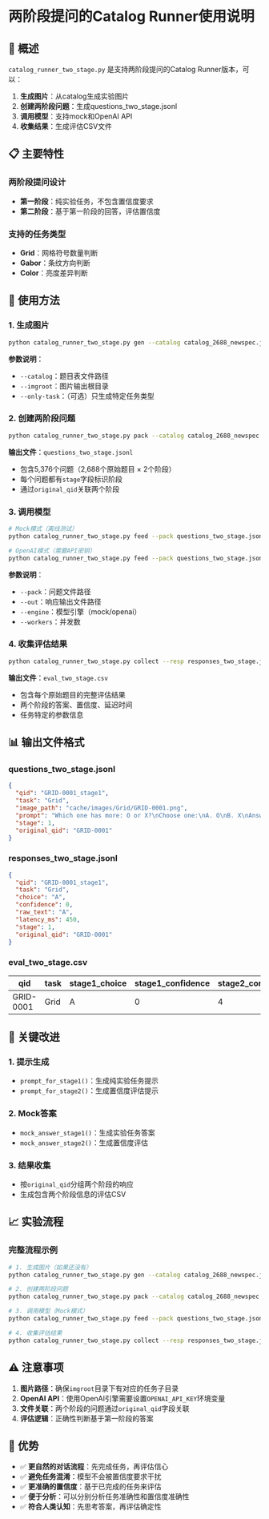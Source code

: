 # 两阶段提问的Catalog Runner使用说明

## 🎯 概述

`catalog_runner_two_stage.py` 是支持两阶段提问的Catalog Runner版本，可以：

1. **生成图片**：从catalog生成实验图片
2. **创建两阶段问题**：生成questions_two_stage.jsonl
3. **调用模型**：支持mock和OpenAI API
4. **收集结果**：生成评估CSV文件

## 📋 主要特性

### **两阶段提问设计**
- **第一阶段**：纯实验任务，不包含置信度要求
- **第二阶段**：基于第一阶段的回答，评估置信度

### **支持的任务类型**
- **Grid**：网格符号数量判断
- **Gabor**：条纹方向判断  
- **Color**：亮度差异判断

## 🚀 使用方法

### **1. 生成图片**
```bash
python catalog_runner_two_stage.py gen --catalog catalog_2688_newspec.json --imgroot cache/images
```

**参数说明**：
- `--catalog`：题目表文件路径
- `--imgroot`：图片输出根目录
- `--only-task`：（可选）只生成特定任务类型

### **2. 创建两阶段问题**
```bash
python catalog_runner_two_stage.py pack --catalog catalog_2688_newspec.json --imgroot cache/images --out questions_two_stage.jsonl
```

**输出文件**：`questions_two_stage.jsonl`
- 包含5,376个问题（2,688个原始题目 × 2个阶段）
- 每个问题都有`stage`字段标识阶段
- 通过`original_qid`关联两个阶段

### **3. 调用模型**
```bash
# Mock模式（离线测试）
python catalog_runner_two_stage.py feed --pack questions_two_stage.jsonl --out responses_two_stage.jsonl --engine mock --workers 8

# OpenAI模式（需要API密钥）
python catalog_runner_two_stage.py feed --pack questions_two_stage.jsonl --out responses_two_stage.jsonl --engine openai --workers 4
```

**参数说明**：
- `--pack`：问题文件路径
- `--out`：响应输出文件路径
- `--engine`：模型引擎（mock/openai）
- `--workers`：并发数

### **4. 收集评估结果**
```bash
python catalog_runner_two_stage.py collect --resp responses_two_stage.jsonl --catalog catalog_2688_newspec.json --out eval_two_stage.csv
```

**输出文件**：`eval_two_stage.csv`
- 包含每个原始题目的完整评估结果
- 两个阶段的答案、置信度、延迟时间
- 任务特定的参数信息

## 📊 输出文件格式

### **questions_two_stage.jsonl**
```json
{
  "qid": "GRID-0001_stage1",
  "task": "Grid",
  "image_path": "cache/images/Grid/GRID-0001.png",
  "prompt": "Which one has more: O or X?\nChoose one:\nA. O\nB. X\nAnswer with A or B.",
  "stage": 1,
  "original_qid": "GRID-0001"
}
```

### **responses_two_stage.jsonl**
```json
{
  "qid": "GRID-0001_stage1",
  "task": "Grid",
  "choice": "A",
  "confidence": 0,
  "raw_text": "A",
  "latency_ms": 450,
  "stage": 1,
  "original_qid": "GRID-0001"
}
```

### **eval_two_stage.csv**
| qid | task | stage1_choice | stage1_confidence | stage2_confidence | is_correct | grid_level | ... |
|-----|------|---------------|-------------------|-------------------|------------|------------|-----|
| GRID-0001 | Grid | A | 0 | 4 | true | 1 | ... |

## 🔧 关键改进

### **1. 提示生成**
- `prompt_for_stage1()`：生成纯实验任务提示
- `prompt_for_stage2()`：生成置信度评估提示

### **2. Mock答案**
- `mock_answer_stage1()`：生成实验任务答案
- `mock_answer_stage2()`：生成置信度评估

### **3. 结果收集**
- 按`original_qid`分组两个阶段的响应
- 生成包含两个阶段信息的评估CSV

## 📈 实验流程

### **完整流程示例**
```bash
# 1. 生成图片（如果还没有）
python catalog_runner_two_stage.py gen --catalog catalog_2688_newspec.json --imgroot cache/images

# 2. 创建两阶段问题
python catalog_runner_two_stage.py pack --catalog catalog_2688_newspec.json --imgroot cache/images --out questions_two_stage.jsonl

# 3. 调用模型（Mock模式）
python catalog_runner_two_stage.py feed --pack questions_two_stage.jsonl --out responses_two_stage.jsonl --engine mock --workers 8

# 4. 收集评估结果
python catalog_runner_two_stage.py collect --resp responses_two_stage.jsonl --catalog catalog_2688_newspec.json --out eval_two_stage.csv
```

## ⚠️ 注意事项

1. **图片路径**：确保`imgroot`目录下有对应的任务子目录
2. **OpenAI API**：使用OpenAI引擎需要设置`OPENAI_API_KEY`环境变量
3. **文件关联**：两个阶段的问题通过`original_qid`字段关联
4. **评估逻辑**：正确性判断基于第一阶段的答案

## 🎯 优势

- ✅ **更自然的对话流程**：先完成任务，再评估信心
- ✅ **避免任务混淆**：模型不会被置信度要求干扰
- ✅ **更准确的置信度**：基于已完成的任务来评估
- ✅ **便于分析**：可以分别分析任务准确性和置信度准确性
- ✅ **符合人类认知**：先思考答案，再评估确定性
